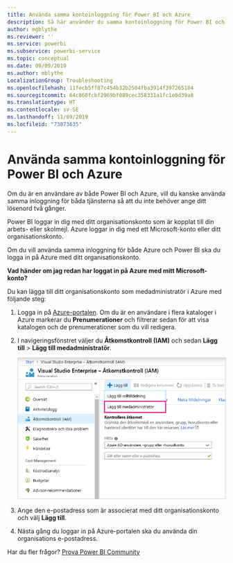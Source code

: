 ```yaml
---
title: Använda samma kontoinloggning för Power BI och Azure
description: Så här använder du samma kontoinloggning för Power BI och Azure
author: mgblythe
ms.reviewer: ''
ms.service: powerbi
ms.subservice: powerbi-service
ms.topic: conceptual
ms.date: 09/09/2019
ms.author: mblythe
LocalizationGroup: Troubleshooting
ms.openlocfilehash: 11fecb5ff87c454b32b2504fba3914f397265184
ms.sourcegitcommit: 64c860fcbf2969bf089cec358331a1fc1e0d39a8
ms.translationtype: HT
ms.contentlocale: sv-SE
ms.lasthandoff: 11/09/2019
ms.locfileid: "73873635"
---
```

# <a name="using-the-same-account-for-power-bi-and-azure"></a>Använda samma kontoinloggning för Power BI och Azure

Om du är en användare av både Power BI och Azure, vill du kanske använda samma inloggning för båda tjänsterna så att du inte behöver ange ditt lösenord två gånger.

Power BI loggar in dig med ditt organisationskonto som är kopplat till din arbets- eller skolmejl.  Azure loggar in dig med ett Microsoft-konto eller ditt organisationskonto.

Om du vill använda samma inloggning för både Azure och Power BI ska du logga in på Azure med ditt organisationskonto.

**Vad händer om jag redan har loggat in på Azure med mitt Microsoft-konto?**

Du kan lägga till ditt organisationskonto som medadministratör i Azure med följande steg:

1. Logga in på [Azure-portalen](https://portal.azure.com/). Om du är en användare i flera kataloger i Azure markerar du **Prenumerationer** och filtrerar sedan för att visa katalogen och de prenumerationer som du vill redigera.

1. I navigeringsfönstret väljer du **Åtkomstkontroll (IAM)** och sedan **Lägg till** \> **Lägg till medadministratör**.

    ![Lägg till en medadministratör i Azure Portal](media/service-admin-how-to-use-the-same-account-as-azure/add-co-administrator.png)

1. Ange den e-postadress som är associerat med ditt organisationskonto och välj **Lägg till**.

1. Nästa gång du loggar in på Azure-portalen ska du använda din organisations e-postadress.

Har du fler frågor? [Prova Power BI Community](https://community.powerbi.com/)
